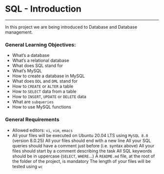 # SQL - Introduction
--------------------


In this project we are being introduced to Database and Database management.


### General Learning Objectives:

- What’s a database
- What’s a relational database
- What does SQL stand for
- What’s MySQL
- How to create a database in MySQL
- What does ```DDL``` and ```DML``` stand for
- How to ```CREATE``` or ```ALTER``` a table
- How to ```SELECT``` data from a table
- How to ```INSERT```, ```UPDATE``` or ```DELETE``` data
- What are ```subqueries```
- How to use MySQL functions


### General Requirements

- Allowed editors: ```vi```, ```vim```, ```emacs```
- All your files will be executed on Ubuntu 20.04 LTS using ```MySQL 8.0``` (version 8.0.25)
All your files should end with a new line
All your SQL queries should have a comment just before (i.e. syntax above)
All your files should start by a comment describing the task
All SQL keywords should be in uppercase (```SELECT```, ```WHERE```…)
A ```README.md``` file, at the root of the folder of the project, is mandatory
The length of your files will be tested using ```wc```

